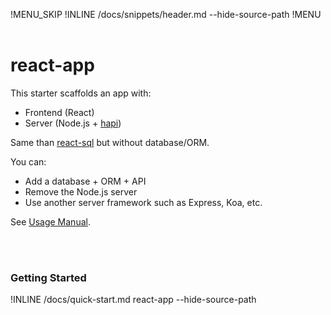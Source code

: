 !MENU_SKIP
!INLINE /docs/snippets/header.md --hide-source-path
!MENU
&nbsp;

# react-app

This starter scaffolds an app with:
 - Frontend (React)
 - Server (Node.js + [hapi](https://github.com/hapijs/hapi))

Same than
[react-sql](/plugins/create/starters/react-sql#readme)
but without database/ORM.

You can:
 - Add a database + ORM + API
 - Remove the Node.js server
 - Use another server framework such as Express, Koa, etc.

See [Usage Manual](/docs/usage-manual.md#readme).

<br/>
<br/>

### Getting Started

!INLINE /docs/quick-start.md react-app --hide-source-path

<br/>
<br/>

